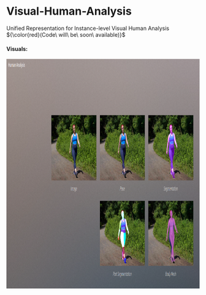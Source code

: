 # Visual-Human-Analysis
Unified Representation for Instance-level Visual Human Analysis ${\color{red}(Code\ will\ be\ soon\ available)}$


#### Visuals:
<p align="center">
<img src="Screenshot from 2024-09-27 15-47-22.png" width="800" height="600">
</p>
